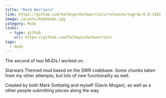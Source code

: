 ```yaml
---
title: "Dark Warriors"
link: https://github.com/halkeye/darkwarriors/releases/tag/dw-0.0.1361
image: /assets/kodekoan.jpg
category: Muds
links:
  - type: github
    url: https://github.com/halkeye/darkwarriors
tags:
  - muds
---
```

The second of two MUDs I worked on.

Starwars Themed mud based on the SWR codebase. Some chunks taken from my other attempts, but lots of new functionality as well.

Created by both Mark Gottselig and myself (Gavin Mogan), as well as a other people submitting pieces along the way.
